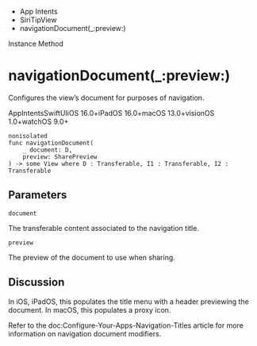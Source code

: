 

- App Intents
- SiriTipView
-  navigationDocument(\_:preview:) 

Instance Method

# navigationDocument(\_:preview:)

Configures the view’s document for purposes of navigation.

AppIntentsSwiftUIiOS 16.0+iPadOS 16.0+macOS 13.0+visionOS 1.0+watchOS 9.0+

``` source
nonisolated
func navigationDocument(
    _ document: D,
    preview: SharePreview
) -> some View where D : Transferable, I1 : Transferable, I2 : Transferable
```

## Parameters 

`document`  

The transferable content associated to the navigation title.

`preview`  

The preview of the document to use when sharing.

## Discussion

In iOS, iPadOS, this populates the title menu with a header previewing the document. In macOS, this populates a proxy icon.

Refer to the doc:Configure-Your-Apps-Navigation-Titles article for more information on navigation document modifiers.


